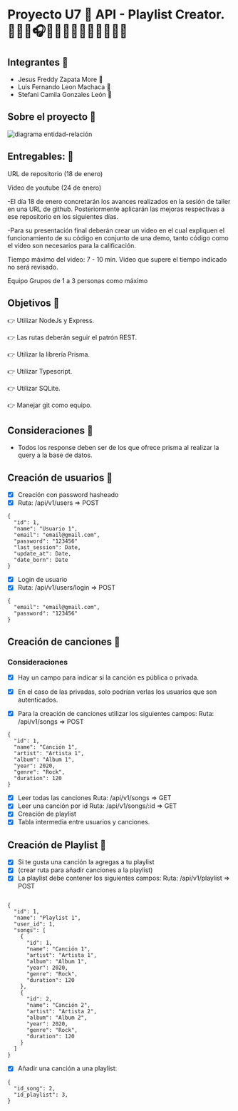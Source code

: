 #  **Proyecto U7 :rocket:                                                                                                                                       API - Playlist Creator.                                                                                                                           :gem::gem::gem::headphones::guitar::violin::trumpet::microphone::saxophone::musical_keyboard::musical_score::gem::gem::gem:**



## Integrantes :pushpin:

- Jesus Freddy Zapata More :wave:
- Luis Fernando Leon Machaca :wave:
- Stefani Camila Gonzales León :wave:


## Sobre el proyecto :pushpin:

![diagrama entidad-relación](https://github.com/FreddyxD5/ProyectoU7/blob/new-branch-two/documentaci%C3%B3n/esquema%20_inicial.png?raw=true)

## Entregables: :pushpin:
URL de repositorio (18 de enero)

Video de youtube (24 de enero)

-El día 18 de enero concretarán los avances realizados en la sesión de taller en una URL de github. Posteriormente aplicarán las mejoras respectivas a ese repositorio en los siguientes días.

-Para su presentación final deberán crear un video en el cual expliquen el funcionamiento de su código en conjunto de una demo, tanto código como el video son necesarios para la calificación.

Tiempo máximo del video: 7 - 10 min. Video que supere el tiempo indicado no será revisado.

Equipo
Grupos de 1 a 3 personas como máximo

## Objetivos :pushpin:

👉 Utilizar NodeJs y Express.

👉 Las rutas deberán seguir el patrón REST.

👉 Utilizar la librería Prisma.

👉 Utilizar Typescript.

👉 Utilizar SQLite.

👉 Manejar git como equipo.

## Consideraciones :pushpin:

- Todos los response deben ser de los que ofrece prisma al realizar la query a la base de datos.

## Creación de usuarios :pushpin:

- [x] Creación con password hasheado
- [x] Ruta: /api/v1/users => POST

```
{
  "id": 1,
  "name": "Usuario 1",
  "email": "email@gmail.com",
  "password": "123456"
  "last_session": Date,
  "update_at": Date,
  "date_born": Date
}

```

- [x] Login de usuario
- [x] Ruta: /api/v1/users/login => POST

```
{
  "email": "email@gmail.com",
  "password": "123456"
}
```
## Creación de canciones :pushpin:

### Consideraciones 

- [x] Hay un campo para indicar si la canción es pública o privada.

- [x] En el caso de las privadas, solo podrían verlas los usuarios que son autenticados.

- [x] Para la creación de canciones utilizar los siguientes campos: Ruta: /api/v1/songs => POST

```
{
  "id": 1,
  "name": "Canción 1",
  "artist": "Artista 1",
  "album": "Album 1",
  "year": 2020,
  "genre": "Rock",
  "duration": 120
}
```

- [x] Leer todas las canciones Ruta: /api/v1/songs => GET
- [x] Leer una canción por id Ruta: /api/v1/songs/:id => GET
- [x] Creación de playlist
- [x] Tabla intermedia entre usuarios y canciones.

## Creación de Playlist :pushpin:

- [x] Si te gusta una canción la agregas a tu playlist
- [x] (crear ruta para añadir canciones a la playlist)
- [x] La playlist debe contener los siguientes campos: Ruta: /api/v1/playlist => POST

```

{
  "id": 1,
  "name": "Playlist 1",
  "user_id": 1,
  "songs": [
    {
      "id": 1,
      "name": "Canción 1",
      "artist": "Artista 1",
      "album": "Album 1",
      "year": 2020,
      "genre": "Rock",
      "duration": 120
    },
    {
      "id": 2,
      "name": "Canción 2",
      "artist": "Artista 2",
      "album": "Album 2",
      "year": 2020,
      "genre": "Rock",
      "duration": 120
    }
  ]
}

```

- [x] Añadir una canción a una playlist:

```
{
  "id_song": 2,
  "id_playlist": 3,
}
```